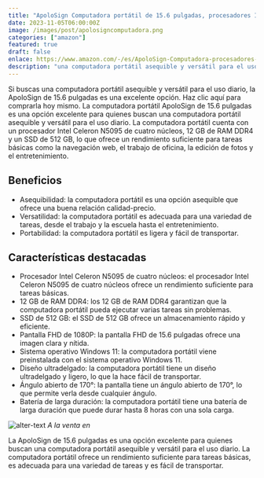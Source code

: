 ```yaml
---
title: "ApoloSign Computadora portátil de 15.6 pulgadas, procesadores Intel Celeron N5095 de cuatro núcleos, DDR4 de 12 GB, SSD de 512 GB, pantalla FHD de 1080P, computadoras portátiles Windows 11, ultra delgado, ángulo abierto de 170°, batería de larga duración"
date: 2023-11-05T06:00:00Z
image: /images/post/apolosigncomputadora.png
categories: ["amazon"]
featured: true
draft: false
enlace: https://www.amazon.com/-/es/ApoloSign-Computadora-procesadores-computadoras-port%C3%A1tiles/dp/B0CCP4DV8C/ref=sr_1_11?refinements=p_n_deal_type%3A23566064011&rnid=23566063011&s=computers-intl-ship&sr=1-11&th=1
description: "una computadora portátil asequible y versátil para el uso diario"
---
```


Si buscas una computadora portátil asequible y versátil para el uso diario, la ApoloSign de 15.6 pulgadas es una excelente opción. Haz clic aquí para comprarla hoy mismo.
La computadora portátil ApoloSign de 15.6 pulgadas es una opción excelente para quienes buscan una computadora portátil asequible y versátil para el uso diario. La computadora portátil cuenta con un procesador Intel Celeron N5095 de cuatro núcleos, 12 GB de RAM DDR4 y un SSD de 512 GB, lo que ofrece un rendimiento suficiente para tareas básicas como la navegación web, el trabajo de oficina, la edición de fotos y el entretenimiento.

## Beneficios

- Asequibilidad: la computadora portátil es una opción asequible que ofrece una buena relación calidad-precio.
- Versatilidad: la computadora portátil es adecuada para una variedad de tareas, desde el trabajo y la escuela hasta el entretenimiento.
- Portabilidad: la computadora portátil es ligera y fácil de transportar. 

## Características destacadas

- Procesador Intel Celeron N5095 de cuatro núcleos: el procesador Intel Celeron N5095 de cuatro núcleos ofrece un rendimiento suficiente para tareas básicas.
- 12 GB de RAM DDR4: los 12 GB de RAM DDR4 garantizan que la computadora portátil pueda ejecutar varias tareas sin problemas.
- SSD de 512 GB: el SSD de 512 GB ofrece un almacenamiento rápido y eficiente.
- Pantalla FHD de 1080P: la pantalla FHD de 15.6 pulgadas ofrece una imagen clara y nítida.
- Sistema operativo Windows 11: la computadora portátil viene preinstalada con el sistema operativo Windows 11.
- Diseño ultradelgado: la computadora portátil tiene un diseño ultradelgado y ligero, lo que la hace fácil de transportar.
- Ángulo abierto de 170°: la pantalla tiene un ángulo abierto de 170°, lo que permite verla desde cualquier ángulo.
- Batería de larga duración: la computadora portátil tiene una batería de larga duración que puede durar hasta 8 horas con una sola carga.


![alter-text](/images/post/amazon.png)
*A la venta en*

La ApoloSign de 15.6 pulgadas es una opción excelente para quienes buscan una computadora portátil asequible y versátil para el uso diario. La computadora portátil ofrece un rendimiento suficiente para tareas básicas, es adecuada para una variedad de tareas y es fácil de transportar.
